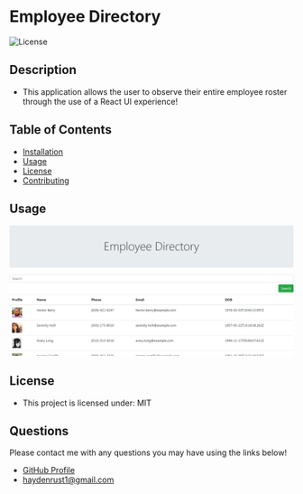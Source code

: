 # Employee Directory

  ![License](https://img.shields.io/badge/license-MIT-blue)

  ## Description
  * This application allows the user to observe their entire employee roster through the use of a React UI experience!

  ## Table of Contents
  * [Installation](#installation)
  * [Usage](#usage)
  * [License](#license)
  * [Contributing](#contributing)
  
  ## Usage
  ![appScreen](public/images/appScreen.png)
  ## License
  * This project is licensed under: MIT

  ## Questions
  Please contact me with any questions you may have using the links below!
  * [GitHub Profile](https://github.com/haydenrust1)
  * <haydenrust1@gmail.com>
  